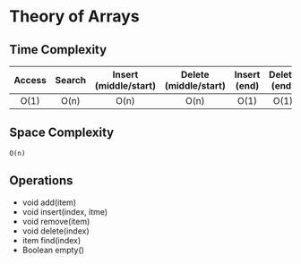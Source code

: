 # Theory of Arrays

## Time Complexity
| Access | Search | Insert (middle/start) | Delete (middle/start) | Insert (end) | Delete (end) |
|:-------:|:-------:|:-------:|:-------:|:-------:|:-------:|
| O(1) | O(n) | O(n) | O(n) | O(1) | O(1) |

## Space Complexity
`O(n)`

## Operations
- void add(item)
- void insert(index, itme)
- void remove(item)
- void delete(index)
- item find(index)
- Boolean empty()
